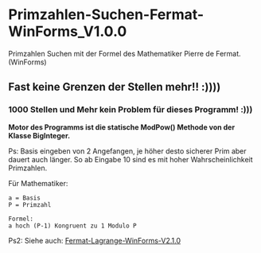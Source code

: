 # Primzahlen-Suchen-Fermat-WinForms_V1.0.0

Primzahlen Suchen mit der Formel des Mathematiker Pierre de Fermat. (WinForms)

## Fast keine Grenzen der Stellen mehr!! :))))

### 1000 Stellen und Mehr kein Problem für dieses Programm! :)))

**Motor des Programms ist die statische ModPow() Methode von der Klasse BigInteger.**

Ps: Basis eingeben von 2 Angefangen, je höher desto sicherer Prim aber dauert auch länger.
So ab Eingabe 10 sind es mit hoher Wahrscheinlichkeit Primzahlen.

Für Mathematiker:
```
a = Basis
P = Primzahl

Formel:    
a hoch (P-1) Kongruent zu 1 Modulo P

```
Ps2: Siehe auch: [Fermat-Lagrange-WinForms-V2.1.0](https://github.com/sauternic/Primzahlen-Suchen-Fermat-Lagrange-WinForms-V2.1.0)
